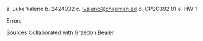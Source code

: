 a. Luke Valerio
b. 2424032
c. lvalerio@chapman.ed
d. CPSC392 01
e. HW 1

Errors

Sources
Collaborated with Graedon Bealer

